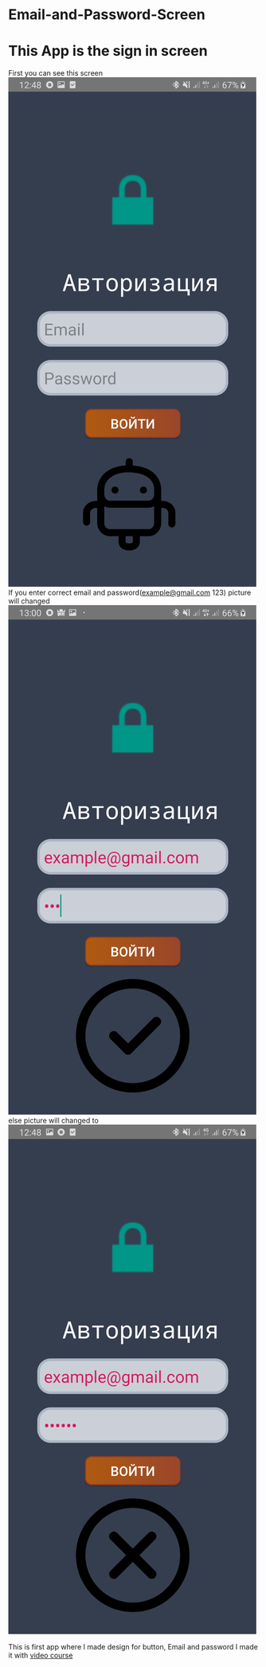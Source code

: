 # Email-and-Password-Screen
**This App is the sign in screen**
=====
First you can see this screen ![alt text](first.jpg)
If you enter correct email and password(example@gmail.com 123) picture will changed ![alt text](true.jpg)
else picture will changed to ![alt text](false.jpg)

This is first app where I made design for button, Email and password
I made it with [video course](https://itproger.com/course/java-android/8)
